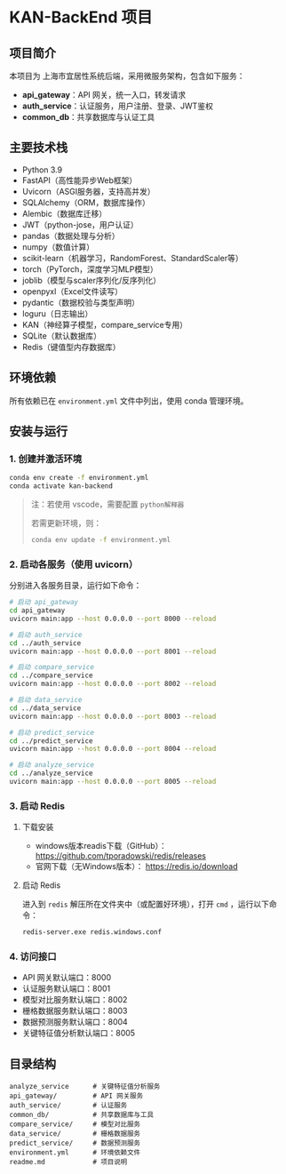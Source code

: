 # KAN-BackEnd 项目

## 项目简介
本项目为 上海市宜居性系统后端，采用微服务架构，包含如下服务：
- **api_gateway**：API 网关，统一入口，转发请求
- **auth_service**：认证服务，用户注册、登录、JWT鉴权
- **common_db**：共享数据库与认证工具

## 主要技术栈
- Python 3.9
- FastAPI（高性能异步Web框架）
- Uvicorn（ASGI服务器，支持高并发）
- SQLAlchemy（ORM，数据库操作）
- Alembic（数据库迁移）
- JWT（python-jose，用户认证）
- pandas（数据处理与分析）
- numpy（数值计算）
- scikit-learn（机器学习，RandomForest、StandardScaler等）
- torch（PyTorch，深度学习MLP模型）
- joblib（模型与scaler序列化/反序列化）
- openpyxl（Excel文件读写）
- pydantic（数据校验与类型声明）
- loguru（日志输出）
- KAN（神经算子模型，compare_service专用）
- SQLite（默认数据库）
- Redis（键值型内存数据库）

## 环境依赖
所有依赖已在 `environment.yml` 文件中列出，使用 conda 管理环境。

## 安装与运行

### 1. 创建并激活环境
```bash
conda env create -f environment.yml
conda activate kan-backend
```
> 注：若使用 vscode，需要配置 `python解释器`
>
> 若需更新环境，则：
>
> ```bash
> conda env update -f environment.yml
> ```

### 2. 启动各服务（使用 uvicorn）
分别进入各服务目录，运行如下命令：

```bash
# 启动 api_gateway
cd api_gateway
uvicorn main:app --host 0.0.0.0 --port 8000 --reload

# 启动 auth_service
cd ../auth_service
uvicorn main:app --host 0.0.0.0 --port 8001 --reload

# 启动 compare_service
cd ../compare_service
uvicorn main:app --host 0.0.0.0 --port 8002 --reload

# 启动 data_service
cd ../data_service
uvicorn main:app --host 0.0.0.0 --port 8003 --reload

# 启动 predict_service
cd ../predict_service
uvicorn main:app --host 0.0.0.0 --port 8004 --reload

# 启动 analyze_service
cd ../analyze_service
uvicorn main:app --host 0.0.0.0 --port 8005 --reload

```

### 3. 启动 Redis

1. 下载安装

   - windows版本readis下载（GitHub）：https://github.com/tporadowski/redis/releases
   - 官网下载（无Windows版本）： https://redis.io/download

2. 启动 Redis

   进入到 `redis` 解压所在文件夹中（或配置好环境），打开 `cmd` ，运行以下命令：
   ```bash
   redis-server.exe redis.windows.conf
   ```

### 4. 访问接口
- API 网关默认端口：8000
- 认证服务默认端口：8001
- 模型对比服务默认端口：8002
- 栅格数据服务默认端口：8003
- 数据预测服务默认端口：8004
- 关键特征值分析默认端口：8005

## 目录结构
```
analyze_service      # 关键特征值分析服务
api_gateway/         # API 网关服务
auth_service/        # 认证服务
common_db/           # 共享数据库与工具
compare_service/     # 模型对比服务
data_service/        # 栅格数据服务
predict_service/     # 数据预测服务
environment.yml      # 环境依赖文件
readme.md            # 项目说明
```

